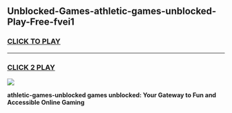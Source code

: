 
## Unblocked-Games-athletic-games-unblocked-Play-Free-fvei1
<h3>
<a href="https://premium76.site?title=athletic-games-unblocked&ref=23A">CLICK TO PLAY</a></h3>
<hr>

<h3>
<a href="https://premium76.site?title=athletic-games-unblocked&ref=23A">CLICK 2 PLAY</a>
  
</h3>

<a href="https://premium76.site?title=athletic-games-unblocked&ref=23A"><img src="https://clearcache.store/games.png"></a>


**athletic-games-unblocked games unblocked: Your Gateway to Fun and Accessible Online Gaming**
